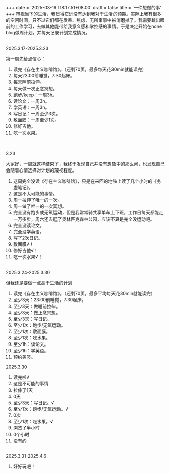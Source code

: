 +++
date = '2025-03-16T18:17:51+08:00'
draft = false
title = '一件想做的事'
+++
审视当下的生活，我觉得它远没有达到我对于生活的预期。实际上我有很多的空闲时间，只不过它们都在发呆、焦虑、无所事事中被消磨掉了。我需要跳出眼前的工作学习，去做其他能带给我意义感和掌控感的事情。于是决定开始在none blog做周计划，并每天记录计划完成情况。
<br><br>

   
2025.3.17-2025.3.23

第一周先给点信心：

1. 读完《存在主义咖啡馆》。（还剩70页，最多每天花30min就能读完）
2. 每天23:00前睡觉，7:30起床。
3. 每天睡前拉伸。
4. 每天做一次正念冥想。
5. 跑步/keep：一周3h。
6. 读论文：一周3h。
7. 学英语：一周3h。
8. 写日记：一周至少3次。
9. 敷面膜：一周至少1次。
 10. 修好吉他。
 11. 吃一次水果。

<br><br>
3.23

大家好，一周就这样结束了，我终于发现自己并没有想象中的那么闲，也发现自己会随着心情选择对计划的蔑视程度。

1. 这周完全没读《存在主义咖啡馆》，只是在来回的地铁上读了几个小时的《务虚笔记》。
2. 这是不太可能的事情。
3. 周一拉伸了唯一的一次。
4. 周一做了唯一的一次冥想。
5. 完全没有跑步或无氧运动，但是我常常骑共享单车上下班，工作日每天都能走一万多步，周六还去逛了奥林匹克森林公园，应该不算是完全没运动吧。
6. 完全没读论文。
7. 完全没学英语。
8. 写了2次日记。
9. 敷面膜√！
10. 修好吉他√！
11. 吃一次水果√！
<br><br>
   

   
2025.3.24-2025.3.30

但我还是要做一点高于生活的计划

1. 读完《存在主义咖啡馆》。（还剩70页，最多平均每天花30min就能读完）
2. 至少3天：23:00前睡觉，7:30起床。
3. 至少3天：做睡前拉伸。
4. 至少3天：做正念冥想。
5. 至少3天：写日记。
6. 至少1次：跑步/无氧运动。
7. 至少1次：敷面膜。
8. 至少1次：吃水果。
9. 至少1h：读论文。
10. 至少1h：学英语。
11. 预约美签。

2025.3.30
1. 读完啦√
2. 这是不可能的事情
3. 拉伸了1天
4. 0天
5. 至少3天：写日记。√
6. 至少1次：跑步/无氧运动。√
7. 0次
8. 至少1次：吃水果。√
9. 浏览了半小时
10. 0个小时
11. 没有约
<br><br>


2025.3.31-2025.4.6

1. 好好玩吧！


